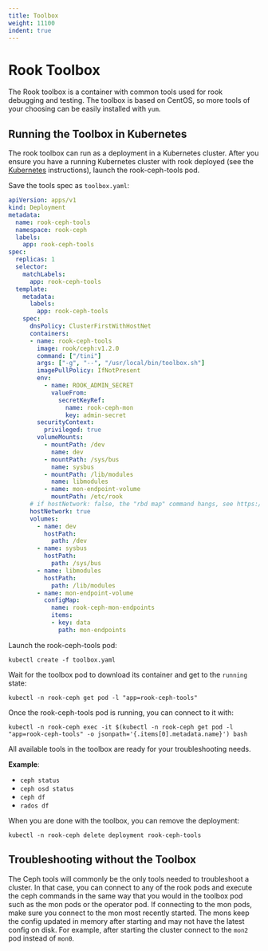 ```yaml
---
title: Toolbox
weight: 11100
indent: true
---
```


# Rook Toolbox

The Rook toolbox is a container with common tools used for rook debugging and testing.
The toolbox is based on CentOS, so more tools of your choosing can be easily installed with `yum`.

## Running the Toolbox in Kubernetes

The rook toolbox can run as a deployment in a Kubernetes cluster.  After you ensure you have a running Kubernetes cluster with rook deployed (see the [Kubernetes](ceph-quickstart.md) instructions),
launch the rook-ceph-tools pod.

Save the tools spec as `toolbox.yaml`:

```yaml
apiVersion: apps/v1
kind: Deployment
metadata:
  name: rook-ceph-tools
  namespace: rook-ceph
  labels:
    app: rook-ceph-tools
spec:
  replicas: 1
  selector:
    matchLabels:
      app: rook-ceph-tools
  template:
    metadata:
      labels:
        app: rook-ceph-tools
    spec:
      dnsPolicy: ClusterFirstWithHostNet
      containers:
      - name: rook-ceph-tools
        image: rook/ceph:v1.2.0
        command: ["/tini"]
        args: ["-g", "--", "/usr/local/bin/toolbox.sh"]
        imagePullPolicy: IfNotPresent
        env:
          - name: ROOK_ADMIN_SECRET
            valueFrom:
              secretKeyRef:
                name: rook-ceph-mon
                key: admin-secret
        securityContext:
          privileged: true
        volumeMounts:
          - mountPath: /dev
            name: dev
          - mountPath: /sys/bus
            name: sysbus
          - mountPath: /lib/modules
            name: libmodules
          - name: mon-endpoint-volume
            mountPath: /etc/rook
      # if hostNetwork: false, the "rbd map" command hangs, see https://github.com/rook/rook/issues/2021
      hostNetwork: true
      volumes:
        - name: dev
          hostPath:
            path: /dev
        - name: sysbus
          hostPath:
            path: /sys/bus
        - name: libmodules
          hostPath:
            path: /lib/modules
        - name: mon-endpoint-volume
          configMap:
            name: rook-ceph-mon-endpoints
            items:
            - key: data
              path: mon-endpoints
```

Launch the rook-ceph-tools pod:

```console
kubectl create -f toolbox.yaml
```

Wait for the toolbox pod to download its container and get to the `running` state:

```console
kubectl -n rook-ceph get pod -l "app=rook-ceph-tools"
```

Once the rook-ceph-tools pod is running, you can connect to it with:

```console
kubectl -n rook-ceph exec -it $(kubectl -n rook-ceph get pod -l "app=rook-ceph-tools" -o jsonpath='{.items[0].metadata.name}') bash
```

All available tools in the toolbox are ready for your troubleshooting needs.

**Example**:

* `ceph status`
* `ceph osd status`
* `ceph df`
* `rados df`

When you are done with the toolbox, you can remove the deployment:

```console
kubectl -n rook-ceph delete deployment rook-ceph-tools
```

## Troubleshooting without the Toolbox

The Ceph tools will commonly be the only tools needed to troubleshoot a cluster. In that case, you can connect to any of the rook pods and execute the ceph commands in the same way that you would in the toolbox pod such as the mon pods or the operator pod.
If connecting to the mon pods, make sure you connect to the mon most recently started. The mons keep the config updated in memory after starting and may not have the latest config on disk.
For example, after starting the cluster connect to the `mon2` pod instead of `mon0`.
